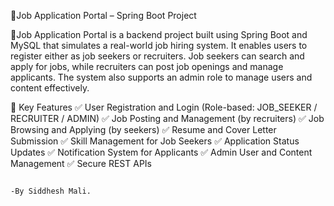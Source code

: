 🧾Job Application Portal – Spring Boot Project

📌Job Application Portal is a backend project built using Spring Boot and MySQL that simulates a real-world job hiring system. It enables users to register either as job seekers or recruiters. Job seekers can search and apply for jobs, while recruiters can post job openings and manage applicants. The system also supports an admin role to manage users and content effectively.

🎯 Key Features
✅ User Registration and Login (Role-based: JOB_SEEKER / RECRUITER / ADMIN)
✅ Job Posting and Management (by recruiters)
✅ Job Browsing and Applying (by seekers)
✅ Resume and Cover Letter Submission
✅ Skill Management for Job Seekers
✅ Application Status Updates
✅ Notification System for Applicants
✅ Admin User and Content Management
✅ Secure REST APIs 

                                                                                -By Siddhesh Mali.
